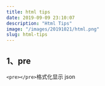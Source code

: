 ```yaml
---
title: html tips
date: 2019-09-09 23:10:07
description: "Html Tips"
image: "/images/20191021/html.png"
slug: html-tips
---
```


## 1、pre

`<pre></pre>`格式化显示 json
